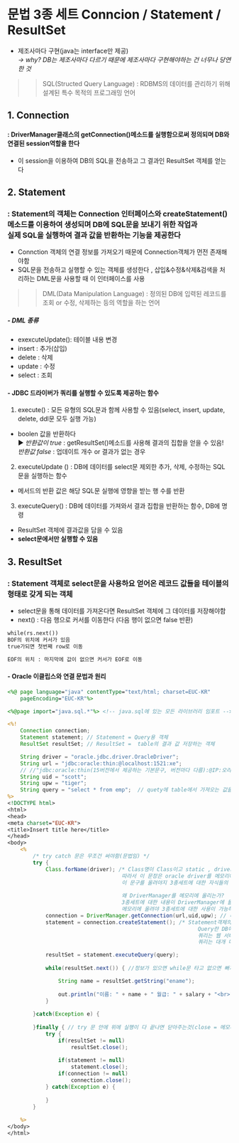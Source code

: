 # 문법 3종 세트  Conncion / Statement / ResultSet
- 제조사마다 구현(java는 interface만 제공) <br>
*→ why? DB는 제조사마다 다르기 때문에 제조사마다 구현해야하는 건 너무나 당연한 것*

>> SQL(Structed Query Language) : RDBMS의 데이터를 관리하기 위해 설계된 특수 목적의 프로그래밍 언어 

## 1. Connection 
#### : DriverManager클래스의 getConnection()메소드를 실행함으로써 정의되며 DB와 연결된 session역할을 한다 
- 이 session을 이용하여 DB의 SQL을 전송하고 그 결과인 ResultSet 객체를 얻는다

## 2. Statement 
### : Statement의 객체는 Connection 인터페이스와 createStatement()메소드를 이용하여 생성되며 DB에 SQL문을 보내기 위한 작업과 <br> 실제 SQL을 실행하여 결과 값을 반환하는 기능을 제공한다 
- Connction 객체의 연결 정보를 가져오기 때문에 Connection객체가 먼전 존재해야함 
- SQL문을 전송하고 실행할 수 있는 객체를 생성한다 , 삽입&수정&삭제&검색을 처리하는 DML문을 사용할 때 이 인터페이스를 사용
>> DML(Data Manipulation Language) : 정의된 DB에 입력된 레코드를 조회 or 수정, 삭제하는 등의 역할을 하는 언어
##### - DML 종류
- exexcuteUpdate(): 테이블 내용 변경
- insert : 추가(삽입)
- delete : 삭제
- update : 수정
- select : 조회 

#### - JDBC 드라이버가 쿼리를 실행할 수 있도록 제공하는 함수
1.  execute() : 모든 유형의 SQL문과 함께 사용할 수 있음(select, insert, update, delete, ddl문 모두 실행 가능) 
- boolen 값을 반환하다 <br>
▶ *반환값이 true* : getResultSet()메소드를 사용해 결과의 집합을 얻을 수 있음! <br>
*반환값 false* : 업데이트 개수 or 결과가 없는 경우

2.  executeUpdate () : DB에 데이터를 select문 제외한 추가, 삭제, 수정하는 SQL문을 실행하는 함수
- 메서드의 반환 값은 해당 SQL문 실행에 영향을 받는 행 수를 반환 


3. executeQuery() : DB에 데이터를 가져와서 결과 집합을 반환하는 함수, DB에 명령
- ResultSet 객체에 결과값을 담을 수 있음
- **select문에서만 실행할 수 있음** 

## 3. ResultSet
### : Statement 객체로 select문을 사용하요 얻어온 레코드 값들을 테이블의 형태로 갖게 되는 객체 
- select문을 통해 데이터를 가져온다면 ResultSet 객체에 그 데이터를 저장해야함
- next() : 다음 행으로 커서를 이동한다 (다음 행이 없으면 false 반환)

```jsp
while(rs.next())
BOF의 위치에 커서가 있음 
true가되면 첫번째 row로 이동

EOF의 위치 : 마지막에 값이 없으면 커서가 EOF로 이동
```

#### - Oracle 이클립스와 연결 문법과 원리
```jsp
<%@ page language="java" contentType="text/html; charset=EUC-KR"
    pageEncoding="EUC-KR"%>

<%@page import="java.sql.*"%> <!-- java.sql에 있는 모든 라이브러리 임포트 -->

<%! 
	Connection connection;
	Statement statement; // Statement = Query용 객체
	ResultSet resultSet; // ResultSet =  table의 결과 값 저장하는 객체

	String driver = "oracle.jdbc.driver.OracleDriver";
	String url = "jdbc:oracle:thin:@localhost:1521:xe"; 
    // //"jdbc:oracle:thin(15버전에서 제공하는 기본문구, 버전마다 다름):@IP:오라클port번호:xe"; 
	String uid = "scott";
	String upw = "tiger";
	String query = "select * from emp";  // quety에 table에서 가져오는 값을 대입
%>
<!DOCTYPE html>
<html>
<head>
<meta charset="EUC-KR">
<title>Insert title here</title>
</head>
<body>
	<%
		/* try catch 문은 무조건 써야함(문법임) */
		try {
			Class.forName(driver); /* Class명이 Class이고 static , driver 는 위에 oracle 드라이버 
									따라서 이 문장은 oracle driver를 메모리에 올린다는 뜻 / OracleDriver 객체 생성, 로딩한다고 표현(sqldeveloper-lib에 있음)
                                    이 문구를 올려야지 3종세트에 대한 자식들의 구현이 실행된다 
                                    
                                    왜 DriverManager를 메모리에 올리는가? 
                                    3종세트에 대한 내용이 DriverManager에 들어있기 때문에 
                                    메모리에 올려야 3종세트에 대한 사용이 가능하다 */
			connection = DriverManager.getConnection(url,uid,upw); // 내가 가지고 있는 DB와 커넥션하는 문장, 채팅처럼 연결되어있는 상태
			statement = connection.createStatement(); /* Statement객체의 정보를 Connection에서 가져오는것
			                                                Query란 DB에 정보를 요청하는 것 
                                                            쿼리는 웹 서버에 특정한 정보를 보여달라는 웹 클라이언트 요청(주로 문자열을 기반으로 한 요청이다)에 의한 처리
                                                            쿼리는 대개 데이터베이스로부터 특정한 주제어나 어귀를 찾기 위해 사용된다 */

			resultSet = statement.executeQuery(query);
			
			while(resultSet.next()) { //정보가 있으면 while문 타고 없으면 빠져나와라

				String name = resultSet.getString("ename");
				
				out.println("이름: " + name + " 월급: " + salary + "<br>");
			}
			
		}catch(Exception e) {
			
		}finally { // try 문 안에 위에 실행이 다 끝나면 닫아주는것(close = 메모리 해제해라) → 안하면 에러날수있음
			try {
				if(resultSet != null) 
					resultSet.close();
				
				if(statement != null) 
					statement.close();
				if(connection != null)
					connection.close();
			} catch(Exception e) {
				
			}
		}
	
	%>
</body>
</html> 
```

